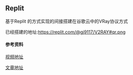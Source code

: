 ## Replit

基于Replit 的方式实现的间接搭建在谷歌云中的VRay协议方式

已经搭建的地址:https://replit.com/@gj9117/V2RAY#qr.png





#### 参考资料

[视频地址](https://www.youtube.com/watch?v=ZsQ6NEZeei0)

[文章地址](https://iweec.com/668.html)

